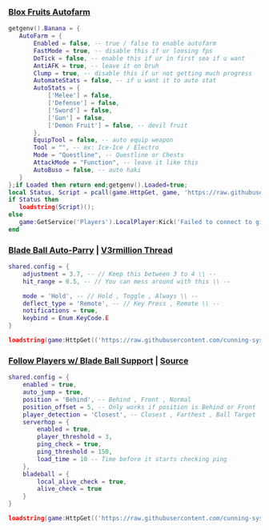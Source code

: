 ### [Blox Fruits Autofarm](https://www.roblox.com/games/2753915549/Blox-Fruits)

```lua
getgenv().Banana = {
   AutoFarm = {
       Enabled = false, -- true / false to enable autofarm
       FastMode = true, -- disable this if ur loosing fps
       DoTick = false, -- enable this if ur in first sea if u want
       AntiAFK = true, -- leave it on bruh
       Clump = true, -- disable this if ur not getting much progress
       AutomateStats = false, -- if u want it to auto stat
       AutoStats = {
           ['Melee'] = false,
           ['Defense'] = false,
           ['Sword'] = false,
           ['Gun'] = false,
           ['Demon Fruit'] = false, -- devil fruit
       },
       EquipTool = false, -- auto equip weapon
       Tool = "", -- ex: Ice-Ice / Electro
       Mode = "Questline", -- Questline or Chests
       AttackMode = "Function", -- leave it like this
       AutoBuso = false, -- auto haki
   }
};if Loaded then return end;getgenv().Loaded=true;
local Status, Script = pcall(game.HttpGet, game, 'https://raw.githubusercontent.com/cunning-sys/meowmeowscripts/main/bananaautofarm.lua');
if Status then
   loadstring(Script)();
else
   game:GetService('Players').LocalPlayer:Kick('Failed to connect to github');
end
```

### [Blade Ball Auto-Parry](https://www.roblox.com/games/13772394625) | [V3rmillion Thread](https://v3rmillion.net/showthread.php?tid=1216762)

```lua
shared.config = {
    adjustment = 3.7, -- // Keep this between 3 to 4 \\ --
    hit_range = 0.5, -- // You can mess around with this \\ --

    mode = 'Hold', -- // Hold , Toggle , Always \\ --
    deflect_type = 'Remote', -- // Key Press , Remote \\ --
    notifications = true,
    keybind = Enum.KeyCode.E
}

loadstring(game:HttpGet(('https://raw.githubusercontent.com/cunning-sys/meowmeowscripts/main/bladeball.lua'),true))()
```

### [Follow Players w/ Blade Ball Support](https://www.roblox.com/games/13772394625) | [Source](https://raw.githubusercontent.com/cunning-sys/meowmeowscripts/main/aifollow.lua)

```lua
shared.config = {
	enabled = true,
	auto_jump = true,
	position = 'Behind', -- Behind , Front , Normal
	position_offset = 5, -- Only works if position is Behind or Front
	player_detection = 'Closest', -- Closest , Farthest , Ball Target
	serverhop = {
		enabled = true,
		player_threshold = 3,
		ping_check = true,
		ping_threshold = 150,
		load_time = 10 -- Time before it starts checking ping
	},
	bladeball = {
		local_alive_check = true,
		alive_check = true
	}
}

loadstring(game:HttpGet(('https://raw.githubusercontent.com/cunning-sys/meowmeowscripts/main/aifollow.lua'),true))()
```
